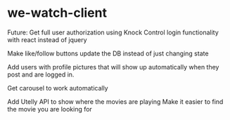 # we-watch-client


Future:
Get full user authorization using Knock
Control login functionality with react instead of jquery

Make like/follow buttons update the DB instead of just changing state

Add users with profile pictures that will show up automatically when they post and are logged in.

Get carousel to work automatically

Add Utelly API to show where the movies are playing
Make it easier to find the movie you are looking for
